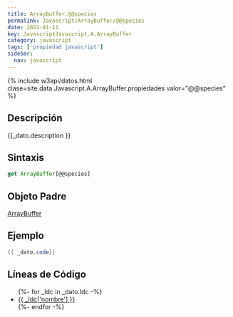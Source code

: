 ```yaml
---
title: ArrayBuffer.@@species
permalink: Javascript/ArrayBuffer/@@species
date: 2021-01-11
key: JavascriptJavascript.A.ArrayBuffer
category: javascript
tags: ['propiedad javascript']
sidebar: 
  nav: javascript
---
```


{% include w3api/datos.html clase=site.data.Javascript.A.ArrayBuffer.propiedades valor="@@species" %}

## Descripción
{{_dato.description }}

## Sintaxis
~~~javascript
get ArrayBuffer[@@species]
~~~

## Objeto Padre
[ArrayBuffer](/javascript/ArrayBuffer/)

## Ejemplo
~~~java
{{ _dato.code}}
~~~

## Líneas de Código
<ul>
{%- for _ldc in _dato.ldc -%}
   <li>
       <a href="{{_ldc['url'] }}">{{ _ldc['nombre'] }}</a>
   </li>
{%- endfor -%}
</ul>
